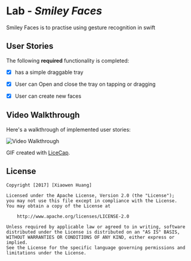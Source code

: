 # Lab - *Smiley Faces*

Smiley Faces is to practise using gesture recognition in swift
## User Stories

The following **required** functionality is completed:

- [x] has a simple draggable tray
- [x] User can Open and close the tray on tapping or dragging
- [x] User can create new faces
 

## Video Walkthrough 

Here's a walkthrough of implemented user stories:

<img src='http://i.imgur.com/YsVhASx.gif' title='Video Walkthrough' width='' alt='Video Walkthrough' />

GIF created with [LiceCap](http://www.cockos.com/licecap/).

## License

    Copyright [2017] [Xiaowen Huang]

    Licensed under the Apache License, Version 2.0 (the "License");
    you may not use this file except in compliance with the License.
    You may obtain a copy of the License at

        http://www.apache.org/licenses/LICENSE-2.0

    Unless required by applicable law or agreed to in writing, software
    distributed under the License is distributed on an "AS IS" BASIS,
    WITHOUT WARRANTIES OR CONDITIONS OF ANY KIND, either express or implied.
    See the License for the specific language governing permissions and
    limitations under the License.
